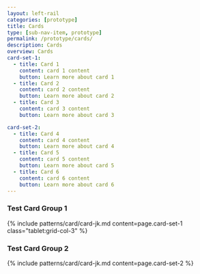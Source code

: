 ```yaml
---
layout: left-rail
categories: [prototype]
title: Cards
type: [sub-nav-item, prototype]
permalink: /prototype/cards/
description: Cards
overview: Cards
card-set-1:
  - title: Card 1
    content: card 1 content
    button: Learn more about card 1
  - title: Card 2
    content: card 2 content
    button: Learn more about card 2
  - title: Card 3
    content: card 3 content
    button: Learn more about card 3

card-set-2:
  - title: Card 4
    content: card 4 content
    button: Learn more about card 4
  - title: Card 5
    content: card 5 content
    button: Learn more about card 5
  - title: Card 6
    content: card 6 content
    button: Learn more about card 6
---
```

<h3>Test Card Group 1</h3>
{% include patterns/card/card-jk.md content=page.card-set-1 class="tablet:grid-col-3" %}

<h3>Test Card Group 2</h3>
{% include patterns/card/card-jk.md content=page.card-set-2 %}
